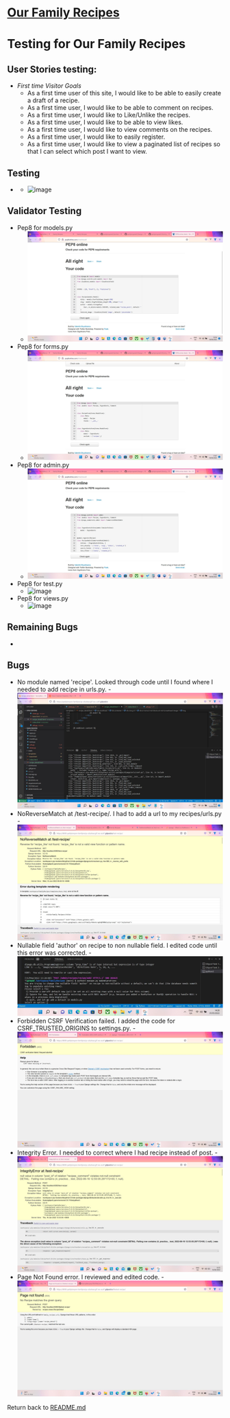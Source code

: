 # [Our Family Recipes](https://our-family-recipes14.herokuapp.com/)
# Testing for Our Family Recipes

## User Stories testing:
- _First time Visitor Goals_
  - As a first time user of this site, I would like to be able to easily create a draft of a recipe.
  - As a first time user, I would like to be able to comment on recipes.
  - As a first time user, I would like to Like/Unlike the recipes.
  - As a first time user, I would like to be able to view likes.
  - As a first time user, I would like to view comments on the recipes.
  - As a first time user, I would like to easily register.
  - As a first time user, I would like to view a paginated list of recipes so that I can select which post I want to view.

## Testing
- 
    - ![image]()

## Validator Testing
-  Pep8 for models.py
     - ![image](testing/models.py.jpg)
-  Pep8 for forms.py
     - ![image](testing/forms.py.jpg)
-  Pep8 for admin.py
     - ![image](testing/admin.py.jpg)
-  Pep8 for test.py
     - ![image]()
-  Pep8 for views.py
     - ![image]()

## Remaining Bugs
- 

## Bugs
- No module named 'recipe'.  Looked through code until I found where I needed to add recipe in urls.py.
     -![image](testing/name_error.jpg)
- NoReverseMatch at /test-recipe/. I had to add a url to my recipes/urls.py
     -![image](testing/no_reverse_match.jpg)
- Nullable field 'author' on recipe to non nullable field. I edited code until this error was corrected.
     -![image](testing/nullable_field_author.jpg)
- Forbidden CSRF Verification failed. I added  the code for CSRF_TRUSTED_ORIGINS  to settings.py.
     -![image](testing/csrf.jpg)
- Integrity Error. I needed to correct where I had recipe instead of post.
     -![image](testing/integrity.jpg)
- Page Not Found error.  I reviewed and edited code.
     -![image](testing/likesError.jpg)


Return back to [README.md](README.md)